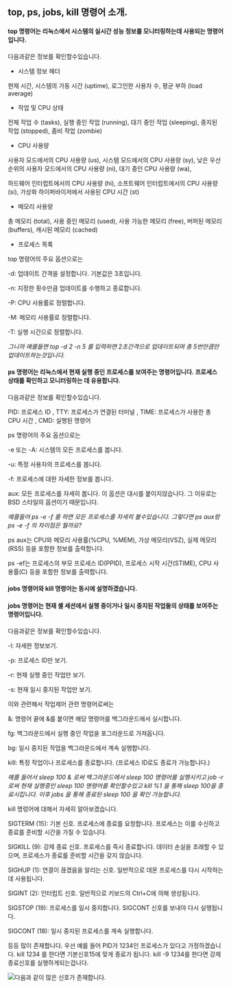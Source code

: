 ## top, ps, jobs, kill 명령어 소개.

#### top 명령어는 리눅스에서 시스템의 실시간 성능 정보를 모니터링하는데 사용되는 명령어입니다.

 다음과같은 정보를 확인할수있습니다.
 

- 시스템 정보 헤더

현재 시간, 시스템의 가동 시간 (uptime), 로그인한 사용자 수, 평균 부하 (load average)

- 작업 및 CPU 상태
  
전체 작업 수 (tasks), 실행 중인 작업 (running), 대기 중인 작업 (sleeping), 중지된 작업 (stopped), 좀비 작업 (zombie)

- CPU 사용량
  
사용자 모드에서의 CPU 사용량 (us), 시스템 모드에서의 CPU 사용량 (sy), 낮은 우선순위의 사용자 모드에서의 CPU 사용량 (ni), 대기 중인 CPU 사용량 (wa), 

하드웨어 인터럽트에서의 CPU 사용량 (hi), 소프트웨어 인터럽트에서의 CPU 사용량 (si), 가상화 하이퍼바이저에서 사용된 CPU 시간 (st)

- 메모리 사용량
  
총 메모리 (total), 사용 중인 메모리 (used), 사용 가능한 메모리 (free), 버퍼된 메모리 (buffers), 캐시된 메모리 (cached)

- 프로세스 목록


top 명령어의 주요 옵션으로는


-d: 업데이트 간격을 설정합니다. 기본값은 3초입니다.


-n: 지정한 횟수만큼 업데이트를 수행하고 종료합니다.


-P: CPU 사용률로 정렬합니다.


-M: 메모리 사용률로 정렬합니다.


-T: 실행 시간으로 정렬합니다.


*그니까 예를들면 top -d 2 -n 5 를 입력하면 2초간격으로 업데이트되며 총 5번만큼만 업데이트하는것입니다.*


#### ps 명령어는 리눅스에서 현재 실행 중인 프로세스를 보여주는 명령어입니다. 프로세스 상태를 확인하고 모니터링하는 데 유용합니다.


다음과같은 정보를 확인할수있습니다.


PID: 프로세스 ID
, TTY: 프로세스가 연결된 터미널
, TIME: 프로세스가 사용한 총 CPU 시간
, CMD: 실행된 명령어


ps 명령어의 주요 옵션으로는


-e 또는 -A: 시스템의 모든 프로세스를 봅니다.


-u: 특정 사용자의 프로세스를 봅니다.


-f: 프로세스에 대한 자세한 정보를 봅니다.


aux: 모든 프로세스를 자세히 봅니다. 이 옵션은 대시를 붙이지않습니다. 그 이유로는 BSD 스타일의 옵션이기 때문입니다.


*예를들어 ps -e -f 를 하면 모든 프로세스를 자세히 볼수있습니다. 그렇다면 ps aux랑 ps -e -f 의 차이점은 뭘까요?*


ps aux는 CPU와 메모리 사용률(%CPU, %MEM), 가상 메모리(VSZ), 실제 메모리(RSS) 등을 포함한 정보를 출력합니다.


ps -ef는 프로세스의 부모 프로세스 ID(PPID), 프로세스 시작 시간(STIME), CPU 사용률(C) 등을 포함한 정보를 출력합니다.


#### jobs 명령어와 kill 명령어는 동시에 설명하겠습니다.


#### jobs 명령어는 현재 셸 세션에서 실행 중이거나 일시 중지된 작업들의 상태를 보여주는 명령어입니다.


다음과같은 정보를 확인할수있습니다.


-l: 자세한 정보보기.


-p: 프로세스 ID만 보기.


-r: 현재 실행 중인 작업만 보기.


-s: 현재 일시 중지된 작업만 보기.


이와 관련해서 작업제어 관련 명령어로써는 


&: 명령어 끝에 &를 붙이면 해당 명령어를 백그라운드에서 실시합니다.


fg: 백그라운드에서 실행 중인 작업을 포그라운드로 가져옵니다.


bg: 일시 중지된 작업을 백그라운드에서 계속 실행합니다.


kill: 특정 작업이나 프로세스를 종료합니다. (프로세스 ID로도 종료가 가능합니다.)


*예를 들어서 sleep 100 & 로써 백그라운드에서 sleep 100 명령어를 실행시키고 job -r 로써 현재 실행중인 sleep 100 명령어를 확인할수있고 kill %1 을 통해 sleep 100을 종료시킵니다. 이후 jobs 을 통해 종료된 sleep 100 을 확인 가능합니다.*


kill 명렁어에 대해서 자세히 알아보겠습니다.


SIGTERM (15): 기본 신호. 프로세스에 종료를 요청합니다. 프로세스는 이를 수신하고 종료를 준비할 시간을 가질 수 있습니다.


SIGKILL (9): 강제 종료 신호. 프로세스를 즉시 종료합니다. 데이터 손실을 초래할 수 있으며, 프로세스가 종료를 준비할 시간을 갖지 않습니다.


SIGHUP (1): 연결이 끊겼음을 알리는 신호. 일반적으로 데몬 프로세스를 다시 시작하는 데 사용됩니다.


SIGINT (2): 인터럽트 신호. 일반적으로 키보드의 Ctrl+C에 의해 생성됩니다.


SIGSTOP (19): 프로세스를 일시 중지합니다. SIGCONT 신호를 보내야 다시 실행됩니다.


SIGCONT (18): 일시 중지된 프로세스를 계속 실행합니다.


등등 많이 존재합니다. 우선 예를 들어 PID가 1234인 프로세스가 있다고 가정하겠습니다. kill 1234 를 한다면 기본신호15에 맞게 종료가 됩니다. kill -9 1234를 한다면 강제 종료신호를 실행하게되는겁니다.


![다음과 같이 많은 신호가 존재합니다.](https://github.com/hyeonic/github-issue/assets/171403256/5bd36cc9-a462-4040-b944-0b2ee144f13c)

